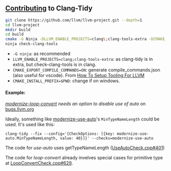 ## [Contributing](https://clang.llvm.org/extra/clang-tidy/Contributing.html) to Clang-Tidy
```sh
git clone https://github.com/llvm/llvm-project.git --depth=1
cd llvm-project
mkdir build
cd build
cmake -G Ninja -DLLVM_ENABLE_PROJECTS=clang\;clang-tools-extra -DCMAKE_BUILD_TYPE=Release -DCMAKE_INSTALL_PREFIX=$PWD -DCMAKE_EXPORT_COMPILE_COMMANDS=ON ../llvm
ninja check-clang-tools
```

* `-G ninja`: as recommended
* `LLVM_ENABLE_PROJECTS=clang;clang-tools-extra`: as clang-tidy is in extra, but check-clang-tools is in clang.
* `CMAKE_EXPORT_COMPILE_COMMANDS=ON`: generate compile_commands.json (also useful for vscode). From [How To Setup Tooling For LLVM](https://clang.llvm.org/docs/HowToSetupToolingForLLVM.html)
* `CMAKE_INSTALL_PREFIX=$PWD`: change if on windows.

#### Example:

*[modernize-loop-convert](https://clang.llvm.org/extra/clang-tidy/checks/modernize-loop-convert.html) needs an option to disable use of auto* on [bugs.llvm.org](https://bugs.llvm.org/show_bug.cgi?id=35694)


Ideally, something like [modernize-use-auto](https://clang.llvm.org/extra/clang-tidy/checks/modernize-use-auto.html)'s `MinTypeNameLength` could be used. It's used like this:

```
clang-tidy --fix --config='{CheckOptions: [{key: modernize-use-auto.MinTypeNameLength, value: 40}]}' --checks=modernize-use-auto
```
The code for *use-auto* uses getTypeNameLength ([UseAutoCheck.cpp#401](https://code.woboq.org/llvm/clang-tools-extra/clang-tidy/modernize/UseAutoCheck.cpp.html#401))

The code for *loop-convert* already invelves special cases for primitive type at [LoopConvertCheck.cpp#629](https://code.woboq.org/llvm/clang-tools-extra/clang-tidy/modernize/LoopConvertCheck.cpp.html#629).


